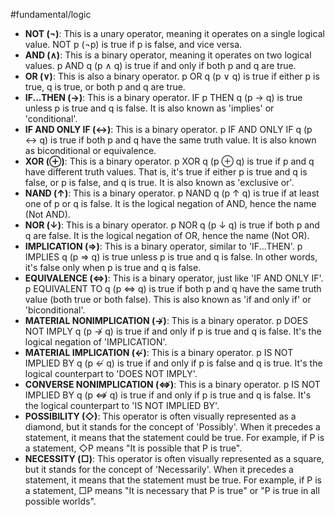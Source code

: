 #fundamental/logic 

- **NOT (¬)**: This is a unary operator, meaning it operates on a single logical value. NOT p (¬p) is true if p is false, and vice versa.
- **AND (∧)**: This is a binary operator, meaning it operates on two logical values. p AND q (p ∧ q) is true if and only if both p and q are true.
- **OR (∨)**: This is also a binary operator. p OR q (p ∨ q) is true if either p is true, q is true, or both p and q are true.
- **IF...THEN (→)**: This is a binary operator. IF p THEN q (p → q) is true unless p is true and q is false. It is also known as 'implies' or 'conditional'.
- **IF AND ONLY IF (↔)**: This is a binary operator. p IF AND ONLY IF q (p ↔ q) is true if both p and q have the same truth value. It is also known as biconditional or equivalence.
- **XOR (⊕)**: This is a binary operator. p XOR q (p ⊕ q) is true if p and q have different truth values. That is, it's true if either p is true and q is false, or p is false, and q is true. It is also known as 'exclusive or'.
- **NAND (↑)**: This is a binary operator. p NAND q (p ↑ q) is true if at least one of p or q is false. It is the logical negation of AND, hence the name (Not AND).
- **NOR (↓)**: This is a binary operator. p NOR q (p ↓ q) is true if both p and q are false. It is the logical negation of OR, hence the name (Not OR).
- **IMPLICATION (⇒)**: This is a binary operator, similar to 'IF...THEN'. p IMPLIES q (p ⇒ q) is true unless p is true and q is false. In other words, it's false only when p is true and q is false.
- **EQUIVALENCE (⇔)**: This is a binary operator, just like 'IF AND ONLY IF'. p EQUIVALENT TO q (p ⇔ q) is true if both p and q have the same truth value (both true or both false). This is also known as 'if and only if' or 'biconditional'.
- **MATERIAL NONIMPLICATION (↛)**: This is a binary operator. p DOES NOT IMPLY q (p ↛ q) is true if and only if p is true and q is false. It's the logical negation of 'IMPLICATION'.
- **MATERIAL IMPLICATION (↚)**: This is a binary operator. p IS NOT IMPLIED BY q (p ↚ q) is true if and only if p is false and q is true. It's the logical counterpart to 'DOES NOT IMPLY'.
- **CONVERSE NONIMPLICATION (⇎)**: This is a binary operator. p IS NOT IMPLIED BY q (p ⇎ q) is true if and only if p is true and q is false. It's the logical counterpart to 'IS NOT IMPLIED BY'.
- **POSSIBILITY (◇)**: This operator is often visually represented as a diamond, but it stands for the concept of 'Possibly'. When it precedes a statement, it means that the statement could be true. For example, if P is a statement, ◇P means "It is possible that P is true".
- **NECESSITY (□)**: This operator is often visually represented as a square, but it stands for the concept of 'Necessarily'. When it precedes a statement, it means that the statement must be true. For example, if P is a statement, □P means "It is necessary that P is true" or "P is true in all possible worlds".